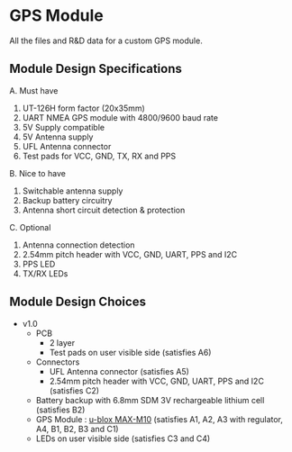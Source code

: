 # GPS Module

All the files and R&D data for a custom GPS module.

## Module Design Specifications

A.  Must have  

  1. UT-126H form factor (20x35mm)
  2. UART NMEA GPS module with 4800/9600 baud rate
  3. 5V Supply compatible
  4. 5V Antenna supply
  5. UFL Antenna connector
  6. Test pads for VCC, GND, TX, RX and PPS

B.  Nice to have

  1. Switchable antenna supply
  2. Backup battery circuitry
  3. Antenna short circuit detection & protection

C.  Optional

  1. Antenna connection detection
  2. 2.54mm pitch header with VCC, GND, UART, PPS and I2C
  3. PPS LED
  4. TX/RX LEDs

## Module Design Choices

- v1.0
  - PCB
    - 2 layer
    - Test pads on user visible side (satisfies A6)
  - Connectors
    - UFL Antenna connector (satisfies A5)
    - 2.54mm pitch header with VCC, GND, UART, PPS and I2C (satisfies C2)
  - Battery backup with 6.8mm SDM 3V rechargeable lithium cell (satisfies B2)
  - GPS Module : [u-blox MAX-M10](https://www.u-blox.com/en/product/max-m10-series?legacy=Current#Documentation-&-resources) (satisfies A1, A2, A3 with regulator, A4, B1, B2, B3 and C1)
  - LEDs on user visible side (satisfies C3 and C4)
